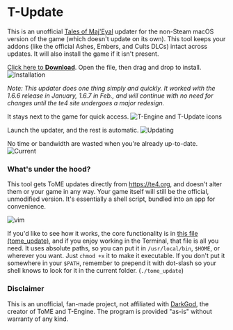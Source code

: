 # T-Update

This is an unofficial [Tales of Maj'Eyal](https://te4.org) updater for the non-Steam macOS version of the game (which doesn't update on its own). This tool keeps your addons (like the official Ashes, Embers, and Cults DLCs) intact across updates. It will also install the game if it isn't present.

[Click here to **Download**](https://github.com/diedummydie/ToME-Update/releases/download/1.0/ToME-Update.dmg). Open the file, then drag and drop to install.
![Installation](https://github.com/diedummydie/ToME-Update/blob/master/etc/dmg.png)

*Note: This updater does one thing simply and quickly. It worked with the 1.6.6 release in January, 1.6.7 in Feb., and will continue with no need for changes until the te4 site undergoes a major redesign.*

It stays next to the game for quick access.
![T-Engine and T-Update icons](https://github.com/diedummydie/ToME-Update/blob/master/etc/icon.png)

Launch the updater, and the rest is automatic.
![Updating](https://github.com/diedummydie/ToME-Update/blob/master/etc/updating.png)

No time or bandwidth are wasted when you're already up-to-date.
![Current](https://github.com/diedummydie/ToME-Update/blob/master/etc/updated.png)

### What's under the hood?

This tool gets ToME updates directly from <https://te4.org>, and doesn't alter them or your game in any way. Your game itself will still be the official, unmodified version. It's essentially a shell script, bundled into an app for convenience.

![vim](https://github.com/diedummydie/ToME-Update/blob/master/etc/vim.png)

If you'd like to see how it works, the core functionality is in [this file (tome_update)](https://github.com/diedummydie/ToME-Update/blob/master/T-Update.app/Contents/Resources/tome_update), and if you enjoy working in the Terminal, that file is all you need. It uses absolute paths, so you can put it in `/usr/local/bin`, `$HOME`, or wherever you want. Just `chmod +x` it to make it executable. If you don't put it somewhere in your `$PATH`, remember to prepend it with dot-slash so your shell knows to look for it in the current folder. (`./tome_update`)

### Disclaimer

This is an unofficial, fan-made project, not affiliated with [DarkGod](https://www.patreon.com/darkgodone), the creator of ToME and T-Engine. The program is provided "as-is" without warranty of any kind.
